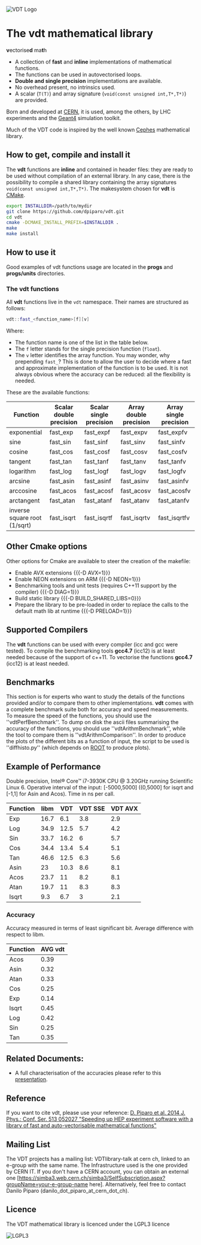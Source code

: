 ![VDT Logo](https://svnweb.cern.ch/trac/vdt/raw-attachment/ticket/3/VDTlogo.png)
# The **vdt** mathematical library
**v**ectorise**d** ma**t**h
* A collection of **fast** and **inline** implementations of mathematical functions.
* The functions can be used in autovectorised loops.
* **Double and single precision** implementations are available.
* No overhead present, no intrinsics used.
* A scalar (`T(T)`) and array signature (`void(const unsigned int,T*,T*)`) are provided.

Born and developed at [CERN](www.cern.ch), it is used, among the others, by LHC experiments and the [Geant4](http://geant4.cern.ch/) simulation toolkit.


Much of the VDT code is inspired by the well known [Cephes](http://www.netlib.org/cephes) mathematical library.

## How to get, compile and install it
The **vdt** functions are **inline** and contained in header files: they are ready to be used without compilation of an external library. In any case, there is the possibility to compile a shared library containing the array signatures `void(const unsigned int,T*,T*)`.
The makesystem chosen for **vdt** is  [CMake](http://www.cmake.org).
```bash
export INSTALLDIR=/path/to/mydir
git clone https://github.com/dpiparo/vdt.git
cd vdt
cmake -DCMAKE_INSTALL_PREFIX=$INSTALLDIR .
make
make install
```

## How to use it
Good examples of vdt functions usage are located in the **progs** and **progs/units** directories.

### The vdt functions
All **vdt** functions live in the `vdt` namespace. Their names are structured as follows:
```cpp
vdt::fast_<function_name>[f][v]
```
Where:
* The function name is one of the list in the table below.
* The `f` letter stands for the single precision function (`float`).
* The `v` letter identifies the array function.
You may wonder, why prepending `fast_`? This is done to allow the user to decide where a fast and approximate implementation of the function is to be used. It is not always obvious where the accuracy can be reduced: all the flexibility is needed.

These are the available functions:

| Function | Scalar double precision | Scalar single precision | Array double precision | Array single precision |
| -------- | ----------------------- | ----------------------- | ---------------------- | ---------------------- |
| exponential | fast_exp | fast_expf | fast_expv | fast_expfv |
| sine | fast_sin | fast_sinf | fast_sinv | fast_sinfv |
| cosine | fast_cos | fast_cosf | fast_cosv | fast_cosfv |
| tangent | fast_tan | fast_tanf | fast_tanv | fast_tanfv |
| logarithm | fast_log | fast_logf | fast_logv | fast_logfv |
| arcsine | fast_asin | fast_asinf | fast_asinv | fast_asinfv |
| arccosine | fast_acos | fast_acosf | fast_acosv | fast_acosfv |
| arctangent | fast_atan | fast_atanf | fast_atanv | fast_atanfv |
| inverse square root (1/sqrt) | fast_isqrt | fast_isqrtf | fast_isqrtv | fast_isqrtfv |


## Other Cmake options
Other options for Cmake are available to steer the creation of the makefile:
* Enable AVX extensions {{{-D AVX=1}}} 
* Enable NEON extensions on ARM {{{-D NEON=1}}} 
* Benchmarking tools and unit tests (requires C++11 support by the compiler) {{{-D DIAG=1}}}
* Build static library {{{-D BUILD_SHARED_LIBS=0}}}
* Prepare the library to be pre-loaded in order to replace the calls to the default math lib at runtime {{{-D PRELOAD=1}}}

## Supported Compilers
The **vdt** functions can be used with every compiler (icc and gcc were tested).
To compile the benchmarking tools **gcc4.7** (icc12) is at least needed because of the support of c++11.
To vectorise the functions **gcc4.7** (icc12) is at least needed.

## Benchmarks
This section is for experts who want to study the details of the functions provided and/or to compare them to other implementations.
**vdt** comes with a complete benchmark suite both for accuracy and speed measurements.
To measure the speed of the functions, you should use the ''vdtPerfBenchmark''. To dump on disk the ascii files summarising the accuracy of the functions, you should use ''vdtArithmBenchmark'', while the tool to compare them is ''vdtArithmComparison''.
In order to produce the plots of the different bits as a function of input, the script to be used is ''diffhisto.py'' (which depends on [ROOT](http://root.cern.ch) to produce plots).

## Example of Performance

Double precision, Intel® Core™ i7-3930K CPU @ 3.20GHz running Scientific Linux 6. Operative interval of the input: [-5000,5000] ((0,5000] for isqrt and [-1,1] for Asin and Acos). Time in ns per call.

|Function| libm | VDT | VDT SSE | VDT AVX |
|--------| ---- | --- | ------- | ------- |
|Exp|16.7|6.1|3.8|2.9|
|Log|34.9|12.5|5.7|4.2|
|Sin|33.7|16.2|6|5.7|
|Cos|34.4|13.4|5.4|5.1|
|Tan|46.6|12.5|6.3|5.6|
|Asin|23|10.3|8.6|8.1|
|Acos|23.7|11|8.2|8.1|
|Atan|19.7|11|8.3|8.3|
|Isqrt| 9.3|6.7|3|2.1|

### Accuracy
Accuracy measured in terms of least significant bit. Average difference with respect to libm.

|Function|AVG vdt|
|--------| ------|
|Acos|0.39|
|Asin|0.32|
|Atan|0.33|
|Cos|0.25|
|Exp|0.14|
|Isqrt|0.45|
|Log|0.42|
|Sin|0.25|
|Tan|0.35|

## Related Documents:
   * A full characterisation of the accuracies please refer to this [presentation](http://indico.cern.ch/contributionDisplay.py?contribId=4&sessionId=9&confId=202688).

## Reference
If you want to cite vdt, please use your reference:
[D. Piparo et al. 2014 J. Phys.: Conf. Ser. 513 052027 "Speeding up HEP experiment software with a library of fast and auto-vectorisable mathematical functions"](http://iopscience.iop.org/1742-6596/513/5/052027)

## Mailing List
The VDT projects has a mailing list: VDTlibrary-talk at cern ch, linked to an e-group with the same name.
The Infrastructure used is the one provided by CERN IT. If you don't have a CERN account, you can obtain an external one [https://simba3.web.cern.ch/simba3/SelfSubscription.aspx?groupName=your-e-group-name here].
Alternatively, feel free to contact Danilo Piparo (danilo_dot_piparo_at_cern_dot_ch).

## Licence
The VDT mathematical library is licenced under the LGPL3 licence

![LGPL3](https://svnweb.cern.ch/trac/vdt/raw-attachment/ticket/2/LGPL-3-Logo-mini.png)
